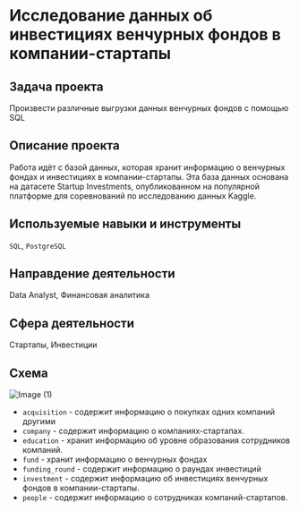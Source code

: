 # Исследование данных об инвестициях венчурных фондов в компании-стартапы
## Задача проекта
Произвести различные выгрузки данных венчурных фондов с помощью SQL

## Описание проекта
Работа идёт с базой данных, которая хранит информацию о венчурных фондах и инвестициях в компании-стартапы. Эта база данных основана на датасете Startup Investments, опубликованном на популярной платформе для соревнований по исследованию данных Kaggle. 

## Используемые навыки и инструменты
`SQL`, `PostgreSQL`

## Направдение деятельности
Data Analyst, Финансовая аналитика

## Сфера деятельности
Стартапы, Инвестиции

## Схема
![Image (1)](https://github.com/Natalya-Strizh/Data_Analyst_Yandex/assets/102370778/3645d5fd-8d01-47cc-870a-19a3a16f634a)

* `acquisition` - содержит информацию о покупках одних компаний другими
* `company` - содержит информацию о компаниях-стартапах.</br>
* `education` - хранит информацию об уровне образования сотрудников компаний.
* `fund` - хранит информацию о венчурных фондах 
* `funding_round` - содержит информацию о раундах инвестиций
* `investment` - содержит информацию об инвестициях венчурных фондов в компании-стартапы.
* `people` - содержит информацию о сотрудниках компаний-стартапов.

